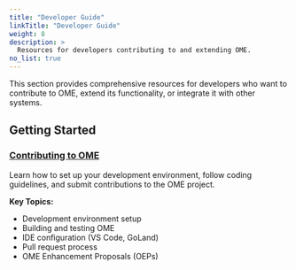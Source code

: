 ```yaml
---
title: "Developer Guide"
linkTitle: "Developer Guide"
weight: 8
description: >
  Resources for developers contributing to and extending OME.
no_list: true
---
```


This section provides comprehensive resources for developers who want to contribute to OME, extend its functionality, or integrate it with other systems.

## Getting Started

### [Contributing to OME](/ome/docs/developer-guide/contributing/)

Learn how to set up your development environment, follow coding guidelines, and submit contributions to the OME project.

**Key Topics:**
- Development environment setup
- Building and testing OME
- IDE configuration (VS Code, GoLand)
- Pull request process
- OME Enhancement Proposals (OEPs)